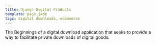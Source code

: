 ```yaml
---
title: Django Digital Products
template: page.jade
tags: digital downloads, ecommerce
---
```


The Beginnings of a digital download application that seeks to provide a way to facilitate private downloads of digital goods.